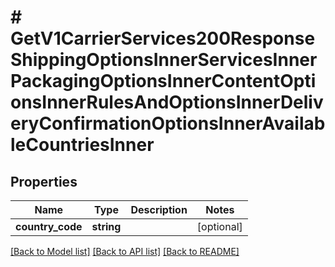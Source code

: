 # # GetV1CarrierServices200ResponseShippingOptionsInnerServicesInnerPackagingOptionsInnerContentOptionsInnerRulesAndOptionsInnerDeliveryConfirmationOptionsInnerAvailableCountriesInner

## Properties

Name | Type | Description | Notes
------------ | ------------- | ------------- | -------------
**country_code** | **string** |  | [optional]

[[Back to Model list]](../../README.md#models) [[Back to API list]](../../README.md#endpoints) [[Back to README]](../../README.md)
